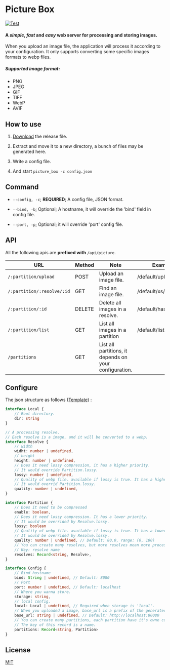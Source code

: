 # Picture Box

[![Test](https://github.com/zacharychin233/picture_box/actions/workflows/ci.yml/badge.svg)](https://github.com/zacharychin233/picture_box/actions/workflows/ci.yml)

#### A ***simple***, ***fast*** and ***easy*** web server for processing and storing images.

When you upload an image file, the application will process it according to your configuration. It only supports converting some specific images formats to webp files.

##### Supported image format:

* PNG
* JPEG
* GIF
* TIFF
* WebP
* AVIF

## How to use

1. [Download](https://github.com/zacharychin233/picture_box/releases) the release file.

2. Extract and move it to a new directory, a bunch of files may be generated here.

3. Write a config file.

4. And start `picture_box -c config.json`

## Command

- `--config, -c`;  **REQUIRED**;   A config file, JSON format.

- `--bind, -b`;  Optional;  A hostname, it will override the 'bind' field in config file.

- `--port, -p`;  Optional;  it will override 'port' config file.

## API

All the following apis are **prefixed with** `/api/picture`.

| URL                        | Method | Note                                                   | Example              |
| -------------------------- | ------ | ------------------------------------------------------ | -------------------- |
| `/:partition/upload`       | POST   | Upload an image file.                                  | /default/upload      |
| `/:partition/:resolve/:id` | GET    | Find an image file.                                    | /default/xs/hashcode |
| `/:partition/:id`          | DELETE | Delete all images in a resolve.                        | /default/hashcode    |
| `/:partition/list`         | GET    | List all images in a partition                         | /default/list        |
| `/partitions`              | GET    | List all partitions, it depends on your configuration. |                      |

## Configure

The json structure as follows ([Template](https://github.com/zacharychin233/picture_box/blob/master/resources/config.json)) :

```typescript
interface Local {
    // Root directory.
    dir: string
}

// A processing resolve.
// Each resolve is a image, and it will be converted to a webp.
interface Resolve {
    // width
    widht: number | undefined,
    // height
    height: number | undefined,
    // Does it need lossy compression, it has a higher priority.
    // It would override Partition.lossy.
    lossy: number | undefined,
    // Quality of webp file. available if lossy is true. It has a higher priority.
    // It would overrid Partition.lossy.
    quality: number | undefined,
}

interface Partition {
    // Does it need to be compressed
    enable: boolean,
    // Does it need lossy compression. It has a lower priority.
    // It would be overrided by Resolve.lossy.
    lossy: boolean
    // Quality of webp file. available if lossy is true. It has a lower priority.
    // It would be overrided by Resolve.lossy.
    quality: number | undefined, // Default: 80.0, range: (0, 100)
    // You can create many resolves, but more resolves mean more processing time. 
    // Key: resolve name
    resolves: Record<string, Resolve>,
}

interface Config {
    // Bind hostname
    bind: String | undefined, // Default: 8080
    // Port
    port: number | undefined, // Default: localhost
    // Where you wanna store.
    storage: string,
    // local config.
    local: Local | undefined, // Required when storage is 'local'.
    // When you uploaded a image, base_url is a prefix of the generated link.
    base_url: string | undefined, // Default: http://localhost:80080
    // You can create many partitions, each partition have it's owne configure.
    // The key of this record is a name.
    partitions: Record<string, Partition>
}
```

## License

[MIT](https://github.com/zacharychin233/codroid-textmate/blob/master/LICENSE)
